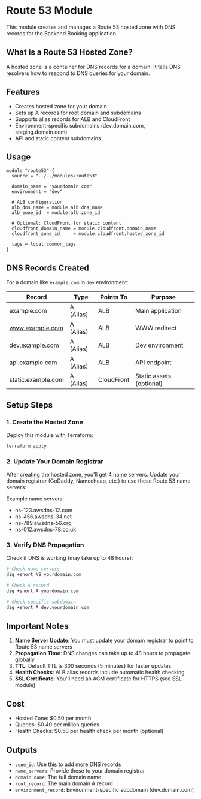 # Route 53 Module

This module creates and manages a Route 53 hosted zone with DNS records for the Backend Booking application.

## What is a Route 53 Hosted Zone?

A hosted zone is a container for DNS records for a domain. It tells DNS resolvers how to respond to DNS queries for your domain.

## Features

- Creates hosted zone for your domain
- Sets up A records for root domain and subdomains
- Supports alias records for ALB and CloudFront
- Environment-specific subdomains (dev.domain.com, staging.domain.com)
- API and static content subdomains

## Usage

```hcl
module "route53" {
  source = "../../modules/route53"

  domain_name = "yourdomain.com"
  environment = "dev"
  
  # ALB configuration
  alb_dns_name = module.alb.dns_name
  alb_zone_id  = module.alb.zone_id
  
  # Optional: CloudFront for static content
  cloudfront_domain_name = module.cloudfront.domain_name
  cloudfront_zone_id     = module.cloudfront.hosted_zone_id
  
  tags = local.common_tags
}
```

## DNS Records Created

For a domain like `example.com` in `dev` environment:

| Record | Type | Points To | Purpose |
|--------|------|-----------|---------|
| example.com | A (Alias) | ALB | Main application |
| www.example.com | A (Alias) | ALB | WWW redirect |
| dev.example.com | A (Alias) | ALB | Dev environment |
| api.example.com | A (Alias) | ALB | API endpoint |
| static.example.com | A (Alias) | CloudFront | Static assets (optional) |

## Setup Steps

### 1. Create the Hosted Zone

Deploy this module with Terraform:
```bash
terraform apply
```

### 2. Update Your Domain Registrar

After creating the hosted zone, you'll get 4 name servers. Update your domain registrar (GoDaddy, Namecheap, etc.) to use these Route 53 name servers:

Example name servers:
- ns-123.awsdns-12.com
- ns-456.awsdns-34.net
- ns-789.awsdns-56.org
- ns-012.awsdns-78.co.uk

### 3. Verify DNS Propagation

Check if DNS is working (may take up to 48 hours):
```bash
# Check name servers
dig +short NS yourdomain.com

# Check A record
dig +short A yourdomain.com

# Check specific subdomain
dig +short A dev.yourdomain.com
```

## Important Notes

1. **Name Server Update**: You must update your domain registrar to point to Route 53 name servers
2. **Propagation Time**: DNS changes can take up to 48 hours to propagate globally
3. **TTL**: Default TTL is 300 seconds (5 minutes) for faster updates
4. **Health Checks**: ALB alias records include automatic health checking
5. **SSL Certificate**: You'll need an ACM certificate for HTTPS (see SSL module)

## Cost

- Hosted Zone: $0.50 per month
- Queries: $0.40 per million queries
- Health Checks: $0.50 per health check per month (optional)

## Outputs

- `zone_id`: Use this to add more DNS records
- `name_servers`: Provide these to your domain registrar
- `domain_name`: The full domain name
- `root_record`: The main domain A record
- `environment_record`: Environment-specific subdomain (dev.domain.com)